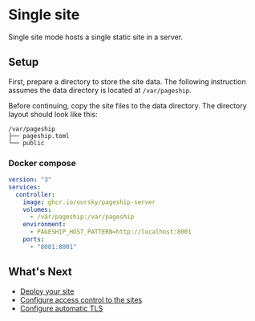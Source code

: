 # Single site

Single site mode hosts a single static site in a server.

## Setup

First, prepare a directory to store the site data. The following instruction
assumes the data directory is located at `/var/pageship`.

Before continuing, copy the site files to the data directory. The directory
layout should look like this:

```
/var/pageship
├── pageship.toml
└── public
```

### Docker compose

```yaml
version: "3"
services:
  controller:
    image: ghcr.io/oursky/pageship-server
    volumes:
      - /var/pageship:/var/pageship
    environment:
      - PAGESHIP_HOST_PATTERN=http://localhost:8001
    ports:
      - "8001:8001"
```

## What's Next

- [Deploy your site](../deploying-sites.md#deploying-single-site)
- [Configure access control to the sites](../features/access-control.md#access-control-for-sites)
- [Configure automatic TLS](../features/automatic-tls.md)
